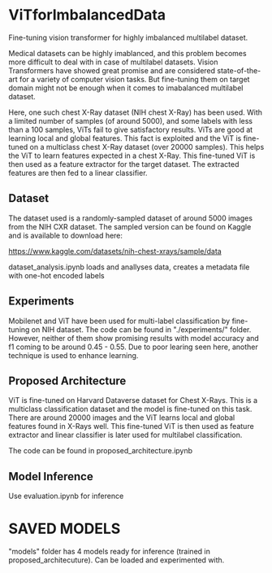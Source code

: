# ViTforImbalancedData
Fine-tuning vision transformer for highly imbalanced multilabel dataset.

Medical datasets can be highly imablanced, and this problem becomes more difficult to deal with in case of multilabel datasets.
Vision Transformers have showed great promise and are considered state-of-the-art for a variety of computer vision tasks. But
fine-tuning them on target domain might not be enough when it comes to imabalanced multilabel dataset. 

Here, one such chest X-Ray dataset (NIH chest X-Ray) has been used. With a limited number of samples (of around 5000), and some labels
with less than a 100 samples, ViTs fail to give satisfactory results. ViTs are good at learning local and global features. This fact is
exploited and the ViT is fine-tuned on a multiclass chest X-Ray dataset (over 20000 samples). This helps the ViT to learn features
expected in a chest X-Ray. This fine-tuned ViT is then used as a feature extractor for the target dataset. The extracted features are
then fed to a linear classifier.

## Dataset

The dataset used is a randomly-sampled dataset of around 5000 images from the NIH CXR dataset. The sampled version can be found on
Kaggle and is available to download here:

https://www.kaggle.com/datasets/nih-chest-xrays/sample/data

dataset_analysis.ipynb loads and anallyses data, creates a metadata file with one-hot encoded labels

## Experiments

Mobilenet and ViT have been used for multi-label classification by fine-tuning on NIH dataset. The code can be found in 
"./experiments/" folder. However, neither of them show promising results with model accuracy and f1 coming to be around
0.45 - 0.55. Due to poor learing seen here, another technique is used to enhance learning.

## Proposed Architecture

ViT is fine-tuned on Harvard Dataverse dataset for Chest X-Rays. This is a multiclass classification dataset and the model is
fine-tuned on this task. There are around 20000 images and the ViT learns local and global features found in X-Rays well. This
fine-tuned ViT is then used as feature extractor and linear classifier is later used for multilabel classification.

The code can be found in proposed_architecture.ipynb

## Model Inference

Use evaluation.ipynb for inference

# SAVED MODELS

"models" folder has 4 models ready for inference (trained in proposed_architecuture). Can be loaded and experimented with.